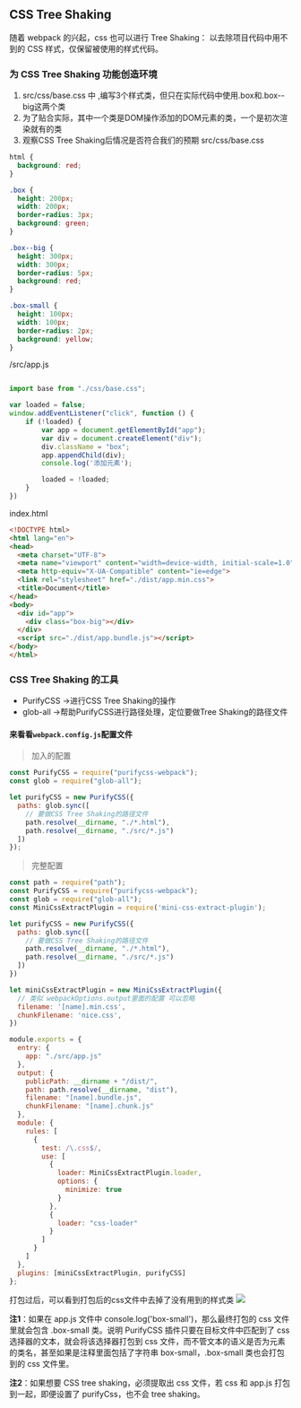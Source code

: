 ## CSS Tree Shaking
随着 webpack 的兴起，css 也可以进行 Tree Shaking： 以去除项目代码中用不到的 CSS 样式，仅保留被使用的样式代码。

### 为 CSS Tree Shaking 功能创造环境

1. src/css/base.css 中 ,编写3个样式类，但只在实际代码中使用.box和.box--big这两个类
2. 为了贴合实际，其中一个类是DOM操作添加的DOM元素的类，一个是初次渲染就有的类
3. 观察CSS Tree Shaking后情况是否符合我们的预期
src/css/base.css
```css
html {
  background: red;
}

.box {
  height: 200px;
  width: 200px;
  border-radius: 3px;
  background: green;
}

.box--big {
  height: 300px;
  width: 300px;
  border-radius: 5px;
  background: red;
}

.box-small {
  height: 100px;
  width: 100px;
  border-radius: 2px;
  background: yellow;
}

```
/src/app.js
```javascript

import base from "./css/base.css";

var loaded = false;
window.addEventListener("click", function () {
    if (!loaded) {
        var app = document.getElementById("app");
        var div = document.createElement("div");
        div.className = "box";
        app.appendChild(div);
        console.log('添加元素');

        loaded = !loaded;
    }
})

```

index.html
```html
<!DOCTYPE html>
<html lang="en">
<head>
  <meta charset="UTF-8">
  <meta name="viewport" content="width=device-width, initial-scale=1.0">
  <meta http-equiv="X-UA-Compatible" content="ie=edge">
  <link rel="stylesheet" href="./dist/app.min.css">
  <title>Document</title>
</head>
<body>
  <div id="app">
    <div class="box-big"></div>
  </div>
  <script src="./dist/app.bundle.js"></script>
</body>
</html>
```

### CSS Tree Shaking 的工具

- PurifyCSS →进行CSS Tree Shaking的操作
- glob-all →帮助PurifyCSS进行路径处理，定位要做Tree Shaking的路径文件

#### 来看看`webpack.config.js`配置文件
>加入的配置
```javascript
const PurifyCSS = require("purifycss-webpack");
const glob = require("glob-all");

let purifyCSS = new PurifyCSS({
  paths: glob.sync([
    // 要做CSS Tree Shaking的路径文件
    path.resolve(__dirname, "./*.html"),
    path.resolve(__dirname, "./src/*.js")
  ])
});
```
>完整配置
```javascript
const path = require("path");
const PurifyCSS = require("purifycss-webpack");
const glob = require("glob-all");
const MiniCssExtractPlugin = require('mini-css-extract-plugin');

let purifyCSS = new PurifyCSS({
  paths: glob.sync([
    // 要做CSS Tree Shaking的路径文件
    path.resolve(__dirname, "./*.html"),
    path.resolve(__dirname, "./src/*.js")
  ])
})

let miniCssExtractPlugin = new MiniCssExtractPlugin({
  // 类似 webpackOptions.output里面的配置 可以忽略
  filename: '[name].min.css',
  chunkFilename: 'nice.css',
})

module.exports = {
  entry: {
    app: "./src/app.js"
  },
  output: {
    publicPath: __dirname + "/dist/",
    path: path.resolve(__dirname, "dist"),
    filename: "[name].bundle.js",
    chunkFilename: "[name].chunk.js"
  },
  module: {
    rules: [
      {
        test: /\.css$/,
        use: [
          {
            loader: MiniCssExtractPlugin.loader,
            options: {
              minimize: true
            }
          },
          {
            loader: "css-loader"
          }
        ]
      }
    ]
  },
  plugins: [miniCssExtractPlugin, purifyCSS]
};

```


打包过后，可以看到打包后的css文件中去掉了没有用到的样式类
![](https://images.weserv.nl/?url=https://upload-images.jianshu.io/upload_images/9249356-564600035367c015.png?imageMogr2/auto-orient/strip%7CimageView2/2/w/1240)


**注1**：如果在 app.js 文件中 console.log('box-small')，那么最终打包的 css 文件里就会包含 .box-small 类。说明 PurifyCSS 插件只要在目标文件中匹配到了 css 选择器的文本，就会将该选择器打包到 css 文件，而不管文本的语义是否为元素的类名，甚至如果是注释里面包括了字符串 box-small，.box-small 类也会打包到的 css 文件里。

**注2**：如果想要 CSS tree shaking，必须提取出 css 文件，若 css 和 app.js 打包到一起，即便设置了 purifyCss，也不会 tree shaking。